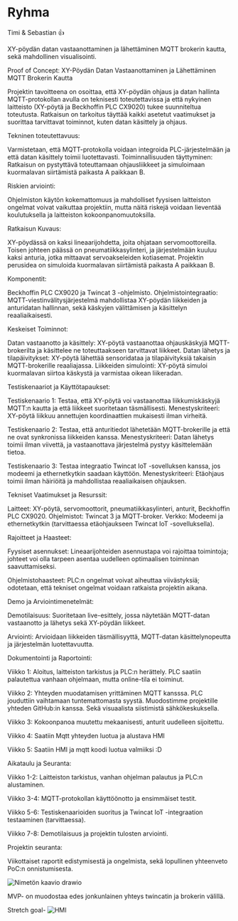 # Ryhma
Timi & Sebastian 👍

XY-pöydän datan vastaanottaminen ja lähettäminen MQTT brokerin kautta, sekä mahdollinen visualisointi.


Proof of Concept: XY-Pöydän Datan Vastaanottaminen ja Lähettäminen MQTT Brokerin Kautta


Projektin tavoitteena on osoittaa, että XY-pöydän ohjaus ja datan hallinta MQTT-protokollan avulla on teknisesti toteutettavissa ja että nykyinen laitteisto (XY-pöytä ja Beckhoffin PLC CX9020) tukee suunniteltua toteutusta.
Ratkaisun on tarkoitus täyttää kaikki asetetut vaatimukset ja suorittaa tarvittavat toiminnot, kuten datan käsittely ja ohjaus.


Tekninen toteutettavuus:

Varmistetaan, että MQTT-protokolla voidaan integroida PLC-järjestelmään ja että datan käsittely toimii luotettavasti.
Toiminnallisuuden täyttyminen: Ratkaisun on pystyttävä toteuttamaan ohjausliikkeet ja simuloimaan kuormalavan siirtämistä paikasta A paikkaan B.

Riskien arviointi: 

Ohjelmiston käytön kokemattomuus ja mahdolliset fyysisen laitteiston ongelmat voivat vaikuttaa projektiin, mutta näitä riskejä voidaan lieventää koulutuksella ja laitteiston kokoonpanomuutoksilla.


Ratkaisun Kuvaus:

XY-pöydässä on kaksi lineaarijohdetta, joita ohjataan servomoottoreilla. Toisen johteen päässä on pneumatiikkasylinteri, ja järjestelmään kuuluu kaksi anturia, jotka mittaavat servoakseleiden kotiasemat. 
Projektin perusidea on simuloida kuormalavan siirtämistä paikasta A paikkaan B.


Komponentit:

Beckhoffin PLC CX9020 ja Twincat 3 -ohjelmisto.
Ohjelmistointegraatio: MQTT-viestinvälitysjärjestelmä mahdollistaa XY-pöydän liikkeiden ja anturidatan hallinnan, sekä käskyjen välittämisen ja käsittelyn reaaliaikaisesti.


Keskeiset Toiminnot:

Datan vastaanotto ja käsittely: XY-pöytä vastaanottaa ohjauskäskyjä MQTT-brokerilta ja käsittelee ne toteuttaakseen tarvittavat liikkeet.
Datan lähetys ja tilapäivitykset: XY-pöytä lähettää sensoridataa ja tilapäivityksiä takaisin MQTT-brokerille reaaliajassa.
Liikkeiden simulointi: XY-pöytä simuloi kuormalavan siirtoa käskystä ja varmistaa oikean liikeradan.


Testiskenaariot ja Käyttötapaukset:

Testiskenaario 1: Testaa, että XY-pöytä voi vastaanottaa liikkumiskäskyjä MQTT:n kautta ja että liikkeet suoritetaan täsmällisesti.
Menestyskriteeri: XY-pöytä liikkuu annettujen koordinaattien mukaisesti ilman virheitä.

Testiskenaario 2: Testaa, että anturitiedot lähetetään MQTT-brokerille ja että ne ovat synkronissa liikkeiden kanssa.
Menestyskriteeri: Datan lähetys toimii ilman viivettä, ja vastaanottava järjestelmä pystyy käsittelemään tietoa.

Testiskenaario 3: Testaa integraatio Twincat IoT -sovelluksen kanssa, jos modeemi ja ethernetkytkin saadaan käyttöön.
Menestyskriteeri: Etäohjaus toimii ilman häiriöitä ja mahdollistaa reaaliaikaisen ohjauksen.


Tekniset Vaatimukset ja Resurssit:

Laitteet: XY-pöytä, servomoottorit, pneumatiikkasylinteri, anturit, Beckhoffin PLC CX9020.
Ohjelmistot: Twincat 3 ja MQTT-broker.
Verkko: Modeemi ja ethernetkytkin (tarvittaessa etäohjaukseen Twincat IoT -sovelluksella).


Rajoitteet ja Haasteet:

Fyysiset asennukset: Lineaarijohteiden asennustapa voi rajoittaa toimintoja; johteet voi olla tarpeen asentaa uudelleen optimaalisen toiminnan saavuttamiseksi.

Ohjelmistohaasteet: PLC:n ongelmat voivat aiheuttaa viivästyksiä; odotetaan, että tekniset ongelmat voidaan ratkaista projektin aikana.


Demo ja Arviointimenetelmät:

Demotilaisuus: Suoritetaan live-esittely, jossa näytetään MQTT-datan vastaanotto ja lähetys sekä XY-pöydän liikkeet.

Arviointi: Arvioidaan liikkeiden täsmällisyyttä, MQTT-datan käsittelynopeutta ja järjestelmän luotettavuutta.



Dokumentointi ja Raportointi:

Viikko 1: Aloitus, laitteiston tarkistus ja PLC:n herättely. PLC saatiin palautettua vanhaan ohjelmaan, mutta online-tila ei toiminut.

Viikko 2: Yhteyden muodatamisen yrittäminen MQTT kansssa. PLC jouduttiin vaihtamaan tuntemattomasta syystä. Muodostimme projektille yhteden GitHub:in kanssa. Sekä visuaalista siistimistä sähkökeskuksella.

Viikko 3: Kokoonpanoa muutettu mekaanisesti, anturit uudelleen sijoitettu.

Viikko 4: Saatiin Mqtt yhteyden luotua ja alustava HMI

Viikko 5: Saatiin HMI ja mqtt koodi luotua valmiiksi :D



Aikataulu ja Seuranta:

Viikko 1-2: Laitteiston tarkistus, vanhan ohjelman palautus ja PLC:n alustaminen.

Viikko 3-4: MQTT-protokollan käyttöönotto ja ensimmäiset testit.

Viikko 5-6: Testiskenaarioiden suoritus ja Twincat IoT -integraation testaaminen (tarvittaessa).

Viikko 7-8: Demotilaisuus ja projektin tulosten arviointi.

Projektin seuranta: 

Viikottaiset raportit edistymisestä ja ongelmista, sekä lopullinen yhteenveto PoC:n onnistumisesta.


![Nimetön kaavio drawio](https://github.com/user-attachments/assets/71bc1fd0-c497-4ee0-97ba-6e4a73698bd3)

MVP- on muodostaa edes jonkunlainen yhteys twincatin ja brokerin välillä.

Stretch goal-
![HMI](https://github.com/user-attachments/assets/53b3bc98-f53c-4f0d-bf42-3f317c2ad910)
